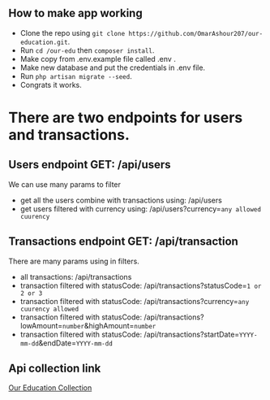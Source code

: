 ## How to make app working

- Clone the repo using `git clone https://github.com/OmarAshour207/our-education.git`.
- Run `cd /our-edu` then `composer install`.
- Make copy from .env.example file called .env .
- Make new database and put the credentials in .env file.
- Run `php artisan migrate --seed`.
- Congrats it works.

# There are two endpoints for users and transactions.

## Users endpoint GET: /api/users

We can use many params to filter 

- get all the users combine with transactions using: /api/users
- get users filtered with currency using: /api/users?currency=`any allowed cuurency`

## Transactions endpoint GET: /api/transaction

There are many params using in filters.

- all transactions: /api/transactions
- transaction filtered with statusCode: /api/transactions?statusCode=`1 or 2 or 3`
- transaction filtered with statusCode: /api/transactions?currency=`any cuurency allowed`
- transaction filtered with statusCode: /api/transactions?lowAmount=`number`&highAmount=`number`
- transaction filtered with statusCode: /api/transactions?startDate=`YYYY-mm-dd`&endDate=`YYYY-mm-dd`

## Api collection link
[Our Education Collection](https://api.postman.com/collections/8536121-187f450e-292e-45a7-b392-5bc2fea155da?access_key=PMAT-01H04JHXVY3EMN7FW1M78KP3N3)

